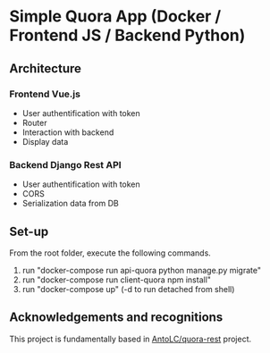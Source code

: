 # Simple Quora App (Docker / Frontend JS / Backend Python)

## Architecture

### Frontend Vue.js

- User authentification with token
- Router
- Interaction with backend
- Display data

### Backend Django Rest API

- User authentification with token
- CORS
- Serialization data from DB

## Set-up

From the root folder, execute the following commands.

1. run "docker-compose run api-quora python manage.py migrate"
2. run "docker-compose run client-quora npm install"
3. run "docker-compose up" (-d to run detached from shell)

## Acknowledgements and recognitions

This project is fundamentally based in [AntoLC/quora-rest](https://github.com/AntoLC/quora-rest) project.

